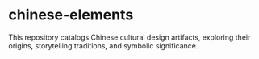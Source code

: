 # chinese-elements
This repository catalogs Chinese cultural design artifacts, exploring their origins, storytelling traditions, and symbolic significance.
